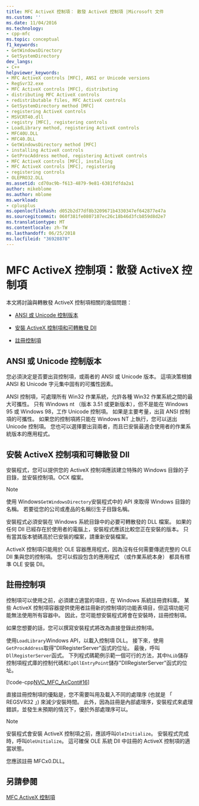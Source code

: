 ```yaml
---
title: MFC ActiveX 控制項： 散發 ActiveX 控制項 |Microsoft 文件
ms.custom: ''
ms.date: 11/04/2016
ms.technology:
- cpp-mfc
ms.topic: conceptual
f1_keywords:
- GetWindowsDirectory
- GetSystemDirectory
dev_langs:
- C++
helpviewer_keywords:
- MFC ActiveX controls [MFC], ANSI or Unicode versions
- RegSvr32.exe
- MFC ActiveX controls [MFC], distributing
- distributing MFC ActiveX controls
- redistributable files, MFC ActiveX controls
- GetSystemDirectory method [MFC]
- registering ActiveX controls
- MSVCRT40.dll
- registry [MFC], registering controls
- LoadLibrary method, registering ActiveX controls
- MFC40U.DLL
- MFC40.DLL
- GetWindowsDirectory method [MFC]
- installing ActiveX controls
- GetProcAddress method, registering ActiveX controls
- MFC ActiveX controls [MFC], installing
- MFC ActiveX controls [MFC], registering
- registering controls
- OLEPRO32.DLL
ms.assetid: cd70ac9b-f613-4879-9e81-6381fdfda2a1
author: mikeblome
ms.author: mblome
ms.workload:
- cplusplus
ms.openlocfilehash: d052b2d77df8b3209671b4330347ef642877e47a
ms.sourcegitcommit: 060f381fe0807107ec26c18b46d3fcb859d8d2e7
ms.translationtype: MT
ms.contentlocale: zh-TW
ms.lasthandoff: 06/25/2018
ms.locfileid: "36928878"
---
```

# <a name="mfc-activex-controls-distributing-activex-controls"></a>MFC ActiveX 控制項：散發 ActiveX 控制項
本文將討論與轉散發 ActiveX 控制項相關的幾個問題：  
  
-   [ANSI 或 Unicode 控制版本](#_core_ansi_or_unicode_control_versions)  
  
-   [安裝 ActiveX 控制項和可轉散發 Dll](#_core_installing_activex_controls_and_redistributable_dlls)  
  
-   [註冊控制項](#_core_registering_controls)  
  
##  <a name="_core_ansi_or_unicode_control_versions"></a> ANSI 或 Unicode 控制版本  
 您必須決定是否要出貨控制項，或兩者的 ANSI 或 Unicode 版本。 這項決策根據 ANSI 和 Unicode 字元集中固有的可攜性因素。  
  
 ANSI 控制項，可處理所有 Win32 作業系統，允許各種 Win32 作業系統之間的最大可攜性。 只有 Windows nt （版本 3.51 或更新版本），但不是能在 Windows 95 或 Windows 98，工作 Unicode 控制項。 如果是主要考量，出貨 ANSI 控制項的可攜性。 如果您的控制項將只能在 Windows NT 上執行，您可以送出 Unicode 控制項。 您也可以選擇要出貨兩者，而且已安裝最適合使用者的作業系統版本的應用程式。  
  
##  <a name="_core_installing_activex_controls_and_redistributable_dlls"></a> 安裝 ActiveX 控制項和可轉散發 Dll  
 安裝程式，您可以提供您的 ActiveX 控制項應該建立特殊的 Windows 目錄的子目錄，並安裝控制項。OCX 檔案。  
  
> [!NOTE]
>  使用 Windows`GetWindowsDirectory`安裝程式中的 API 來取得 Windows 目錄的名稱。 若要從您的公司或產品的名稱衍生子目錄名稱。  
  
 安裝程式必須安裝在 Windows 系統目錄中的必要可轉散發的 DLL 檔案。 如果的任何 Dll 已經存在於使用者的電腦上，安裝程式應該比較您正在安裝的版本。 只有當其版本號碼高於已安裝的檔案，請重新安裝檔案。  
  
 ActiveX 控制項只能用於 OLE 容器應用程式，因為沒有任何需要傳遞完整的 OLE Dll 集與您的控制項。 您可以假設包含的應用程式 （或作業系統本身） 都具有標準 OLE 安裝 Dll。  
  
##  <a name="_core_registering_controls"></a> 註冊控制項  
 控制項可以使用之前，必須建立適當的項目，在 Windows 系統註冊資料庫。 某些 ActiveX 控制項容器提供使用者註冊新的控制項的功能表項目，但這項功能可能無法使用所有容器中。 因此，您可能想安裝程式將會在安裝時，註冊控制項。  
  
 如果您想要的話，您可以撰寫安裝程式將改為直接登錄此控制項。  
  
 使用`LoadLibrary`Windows API，以載入控制項 DLL。 接下來，使用`GetProcAddress`取得"DllRegisterServer"函式的位址。 最後，呼叫`DllRegisterServer`函式。 下列程式碼範例示範一個可行的方法，其中`hLib`儲存控制項程式庫的控制代碼和`lpDllEntryPoint`儲存"DllRegisterServer"函式的位址。  
  
 [!code-cpp[NVC_MFC_AxCont#16](../mfc/codesnippet/cpp/mfc-activex-controls-distributing-activex-controls_1.cpp)]  
  
 直接註冊控制項的優點是，您不需要叫用及載入不同的處理序 (也就是 「 REGSVR32 」) 來減少安裝時間。 此外，因為註冊是內部處理序，安裝程式來處理錯誤，並發生未預期的情況下，優於外部處理序可以。  
  
> [!NOTE]
>  安裝程式會安裝 ActiveX 控制項之前，應該呼叫`OleInitialize`。 安裝程式完成時，呼叫`OleUnitialize`。 這可確保 OLE 系統 Dll 中註冊的 ActiveX 控制項的適當狀態。  
  
 您應該註冊 MFCx0.DLL。  
  
## <a name="see-also"></a>另請參閱  
 [MFC ActiveX 控制項](../mfc/mfc-activex-controls.md)

